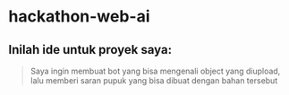 # hackathon-web-ai

## Inilah ide untuk proyek saya:
> Saya ingin membuat bot yang bisa mengenali object yang diupload, lalu memberi saran pupuk yang bisa dibuat dengan bahan tersebut

